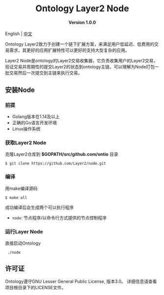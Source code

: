 
<h1 align="center">Ontology Layer2 Node</h1>
<h4 align="center">Version 1.0.0</h4>

English | [中文](README_CN.md)

Ontology Layer2致力于创建一个链下扩展方案，来满足用户低延迟、低费用的交易需求，其更好的应用扩展特性可以更好的支持大型复杂的应用。

Layer2 Node是ontology的Layer2交易收集器，它负责收集用户的Layer2交易，验证交易并周期性的提交Layer2的状态到ontology主链。可以理解为Node打包一批交易然后一次提交到主链来执行交易。

## 安装Node

### 前提

* Golang版本在1.14及以上
* 正确的Go语言开发环境
* Linux操作系统

### 获取Layer2 Node

克隆Layer2仓库到 **$GOPATH/src/github.com/ontio** 目录

```
$ git clone https://github.com/Layer2/node.git
```

### 编译
用make编译源码

```shell
$ make all
```

成功编译后会生成两个可以执行程序

* `node`: 节点程序/以命令行方式提供的节点控制程序

### 运行Layer Node

直接启动Ontology

   ```
	./node
   ```

## 许可证

Ontology遵守GNU Lesser General Public License, 版本3.0。 详细信息请查看项目根目录下的LICENSE文件。
